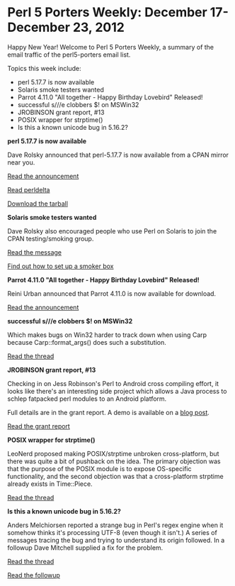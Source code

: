 Perl 5 Porters Weekly: December 17-December 23, 2012
====================================================

Happy New Year! Welcome to Perl 5 Porters Weekly, a summary of the email
traffic of the perl5-porters email list. 

Topics this week include:

* perl 5.17.7 is now available
* Solaris smoke testers wanted
* Parrot 4.11.0 "All together - Happy Birthday Lovebird" Released!
* successful s///e clobbers $! on MSWin32
* JROBINSON grant report, #13
* POSIX wrapper for strptime()
* Is this a known unicode bug in 5.16.2?

**perl 5.17.7 is now available**

Dave Rolsky announced that perl-5.17.7 is now available from a CPAN mirror near you.

[Read the announcement][1]

[Read perldelta][2]

[Download the tarball][3]

**Solaris smoke testers wanted**

Dave Rolsky also encouraged people who use Perl on Solaris to join the CPAN
testing/smoking group. 

[Read the message][4]

[Find out how to set up a smoker box][5]

**Parrot 4.11.0 "All together - Happy Birthday Lovebird" Released!**

Reini Urban announced that Parrot 4.11.0 is now available for download.

[Read the announcement][6]

**successful s///e clobbers $! on MSWin32**

Which makes bugs on Win32 harder to track down when using Carp because
Carp::format\_args() does such a substitution.

[Read the thread][7]

**JROBINSON grant report, #13**

Checking in on Jess Robinson's Perl to Android cross compiling effort, it
looks like there's an interesting side project which allows a Java process
to schlep fatpacked perl modules to an Android platform.

Full details are in the grant report. A demo is available on a [blog
post][8].

[Read the grant report][9]

**POSIX wrapper for strptime()**

LeoNerd proposed making POSIX/strptime unbroken cross-platform, but there
was quite a bit of pushback on the idea.  The primary objection was that
the purpose of the POSIX module is to expose OS-specific functionality, and
the second objection was that a cross-platform strptime already exists in
Time::Piece.

[Read the thread][10]

**Is this a known unicode bug in 5.16.2?**

Anders Melchiorsen reported a strange bug in Perl's regex engine when it
somehow thinks it's processing UTF-8 (even though it isn't.) A series of
messages tracing the bug and trying to understand its origin followed. In a
followup Dave Mitchell supplied a fix for the problem.

[Read the thread][11]

[Read the followup][12]

[1]: http://www.nntp.perl.org/group/perl.perl5.porters/2012/12/msg196707.html 
[2]: https://metacpan.org/module/DROLSKY/perl-5.17.7/pod/perldelta.pod
[3]: http://cpan.metacpan.org/authors/id/D/DR/DROLSKY/perl-5.17.7.tar.gz
[4]: http://www.nntp.perl.org/group/perl.perl5.porters/2012/12/msg196703.html
[5]: https://metacpan.org/module/ABELTJE/Test-Smoke-1.53/README
[6]: http://www.nntp.perl.org/group/perl.perl5.porters/2012/12/msg196709.html
[7]: http://www.nntp.perl.org/group/perl.perl5.porters/2012/12/msg196662.html
[8]: http://desert-island.me.uk/~castaway/blog/2012-12-perl-on-android-christmas-fun.html
[9]: http://www.nntp.perl.org/group/perl.perl5.porters/2012/12/msg196693.html
[10]: http://www.nntp.perl.org/group/perl.perl5.porters/2012/12/msg196742.html
[11]: http://www.nntp.perl.org/group/perl.perl5.porters/2012/12/msg196739.html
[12]: http://www.nntp.perl.org/group/perl.perl5.porters/2012/12/msg196830.html


